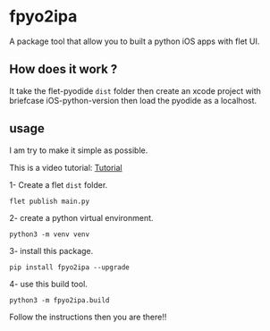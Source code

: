 # fpyo2ipa
A package tool that allow you to built a python iOS apps with flet UI.

## How does it work ?
It take the flet-pyodide `dist` folder then create an xcode project with briefcase iOS-python-version then load the pyodide as a localhost.

## usage
I am try to make it simple as possible.

This is a video tutorial: [Tutorial](https://youtu.be/PC9sXtuKqPQ)

1- Create a flet `dist` folder.

```
flet publish main.py
```

2- create a python virtual environment.

```
python3 -m venv venv
```

3- install this package.

```
pip install fpyo2ipa --upgrade
```

4- use this build tool.

```
python3 -m fpyo2ipa.build
```
Follow the instructions then you are there!!
